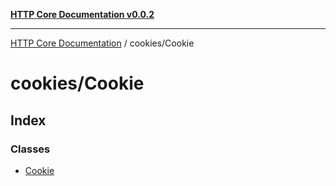 [**HTTP Core Documentation v0.0.2**](../../README.md)

***

[HTTP Core Documentation](../../modules.md) / cookies/Cookie

# cookies/Cookie

## Index

### Classes

- [Cookie](classes/Cookie.md)
